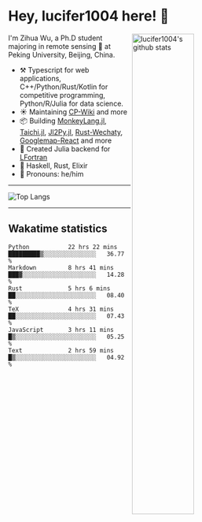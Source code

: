 # Hey, lucifer1004 here! :wave:

<img width="50%" align="right" alt="lucifer1004's github stats" src="https://github-readme-stats.vercel.app/api?username=lucifer1004&show_icons=true">

I'm Zihua Wu, a Ph.D student majoring in remote sensing :satellite: at Peking University, Beijing, China.

- :hammer_and_pick: Typescript for web applications, C++/Python/Rust/Kotlin for competitive programming, Python/R/Julia for data science.
- :sunny: Maintaining [CP-Wiki](https://cp-wiki.vercel.app) and more 
- :package: Building [MonkeyLang.jl](https://github.com/lucifer1004/MonkeyLang.jl), [Taichi.jl](https://github.com/lucifer1004/Taichi.jl), [Jl2Py.jl](https://github.com/lucifer1004/Jl2Py.jl), [Rust-Wechaty](https://github.com/wechaty/rust-wechaty), [Googlemap-React](https://github.com/googlemap-react/googlemap-react) and more
- :sparkler: Created Julia backend for [LFortran](https://github.com/lfortran/lfortran)
- :seedling: Haskell, Rust, Elixir
- :man: Pronouns: he/him

---

![Top Langs](https://github-readme-stats.vercel.app/api/top-langs/?username=lucifer1004&layout=compact)

---

## Wakatime statistics

<!--START_SECTION:waka-->

```text
Python           22 hrs 22 mins  █████████▒░░░░░░░░░░░░░░░   36.77 %
Markdown         8 hrs 41 mins   ███▓░░░░░░░░░░░░░░░░░░░░░   14.28 %
Rust             5 hrs 6 mins    ██░░░░░░░░░░░░░░░░░░░░░░░   08.40 %
TeX              4 hrs 31 mins   ██░░░░░░░░░░░░░░░░░░░░░░░   07.43 %
JavaScript       3 hrs 11 mins   █▒░░░░░░░░░░░░░░░░░░░░░░░   05.25 %
Text             2 hrs 59 mins   █▒░░░░░░░░░░░░░░░░░░░░░░░   04.92 %
```

<!--END_SECTION:waka-->
